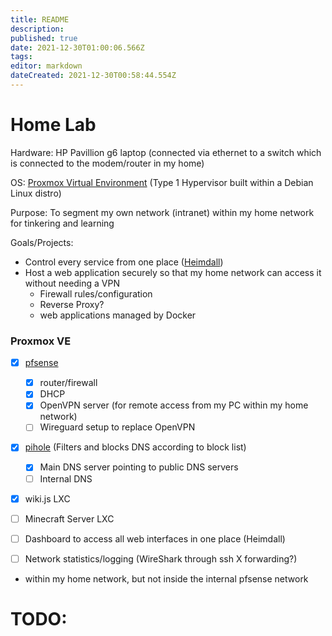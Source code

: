 ```yaml
---
title: README
description: 
published: true
date: 2021-12-30T01:00:06.566Z
tags: 
editor: markdown
dateCreated: 2021-12-30T00:58:44.554Z
---
```


# Home Lab

Hardware: HP Pavillion g6 laptop (connected via ethernet to a switch which is connected to the modem/router in my home)

OS: [Proxmox Virtual Environment](https://www.proxmox.com/en/proxmox-ve) (Type 1 Hypervisor built within a Debian Linux distro)

Purpose: To segment my own network (intranet) within my home network for tinkering and learning

Goals/Projects:
- Control every service from one place ([Heimdall](https://heimdall.site/))
- Host a web application securely so that my home network can access it without needing a VPN
  - Firewall rules/configuration
  - Reverse Proxy?
  - web applications managed by Docker

### Proxmox VE

- [X] [pfsense](https://www.pfsense.org/)
  - [X] router/firewall 
  - [X] DHCP
  - [X] OpenVPN server (for remote access from my PC within my home network)
  - [ ] Wireguard setup to replace OpenVPN
  
- [X] [pihole](https://pi-hole.net/) (Filters and blocks DNS according to block list)
  - [X] Main DNS server pointing to public DNS servers
  - [ ] Internal DNS

- [X] wiki.js LXC
   
- [ ] Minecraft Server LXC
- [ ] Dashboard to access all web interfaces in one place (Heimdall)
- [ ] Network statistics/logging (WireShark through ssh X forwarding?)

* within my home network, but not inside the internal pfsense network


# TODO:


